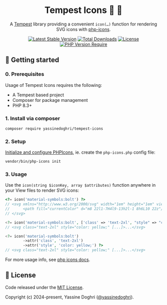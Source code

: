 <div align="center">

# Tempest Icons 🌊 🙂

A [Tempest](https://tempestphp.com/) library providing a convenient `icon(…)`
function for rendering SVG icons with
[php-icons](https://github.com/yassinedoghri/php-icons).

[![Latest Stable Version](https://poser.pugx.org/yassinedoghri/tempest-icons/v)](https://packagist.org/packages/yassinedoghri/tempest-icons)
[![Total Downloads](https://poser.pugx.org/yassinedoghri/tempest-icons/downloads)](https://packagist.org/packages/yassinedoghri/tempest-icons)
[![License](https://img.shields.io/github/license/yassinedoghri/tempest-icons?color=green)](https://packagist.org/packages/yassinedoghri/tempest-icons)
[![PHP Version Require](https://poser.pugx.org/yassinedoghri/tempest-icons/require/php)](https://packagist.org/packages/yassinedoghri/tempest-icons)

</div>

## 🚀 Getting started

### 0. Prerequisites

Usage of Tempest Icons requires the following:

- A Tempest based project
- Composer for package management
- PHP 8.3+

### 1. Install via composer

```sh
composer require yassinedoghri/tempest-icons
```

### 2. Setup

[Initialize and configure PHPIcons](https://github.com/yassinedoghri/php-icons),
ie. create the `php-icons.php` config file:

```sh
vendor/bin/php-icons init
```

### 3. Usage

Use the `icon(string $iconKey, array $attributes)` function anywhere in your
View files to render SVG icons:

```php
<?= icon('material-symbols:bolt') ?>
// <svg xmlns="http://www.w3.org/2000/svg" width="1em" height="1em" viewBox="0 0 24 24">
//      <path fill="currentColor" d="m8 22l1-7H4l9-13h2l-1 8h6L10 22z"/>
// </svg>

<?= icon('material-symbols:bolt', ['class' => 'text-2xl', "style" => "color: yellow;"]) ?>
// <svg class="text-2xl" style="color: yellow;" [...]>...</svg>

<?= icon('material-symbols:bolt')
        ->attr('class', 'text-2xl')
        ->attr('style', 'color: yellow;') ?>
// <svg class="text-2xl" style="color: yellow;" [...]>...</svg>
```

For more usage info, see
[php icons docs](https://github.com/yassinedoghri/php-icons).

## 📜 License

Code released under the [MIT License](https://choosealicense.com/licenses/mit/).

Copyright (c) 2024-present, Yassine Doghri
([@yassinedoghri](https://yassinedoghri.com/)).
